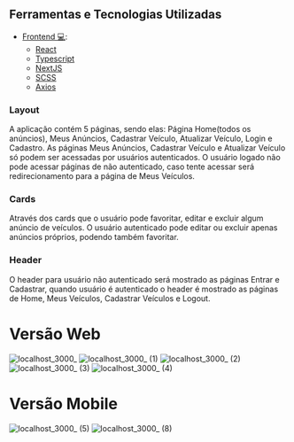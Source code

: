 ## Ferramentas e Tecnologias Utilizadas

- [Frontend 💻](./web):
  - [React](https://pt-br.reactjs.org/)
  - [Typescript](https://www.typescriptlang.org/)
  - [NextJS](https://nextjs.org/)
  - [SCSS](https://sass-lang.com/)
  - [Axios](https://axios-http.com/ptbr/docs/intro)

### Layout

A aplicação contém 5 páginas, sendo elas: Página Home(todos os anúncios), Meus Anúncios, Cadastrar Veículo, Atualizar Veículo, Login e Cadastro. As páginas Meus Anúncios, Cadastrar Veículo e Atualizar Veículo só podem ser acessadas por usuários autenticados. O usuário logado não pode acessar páginas de não autenticado, caso tente acessar será redirecionamento para a página de Meus Veículos.

### Cards

Através dos cards que o usuário pode favoritar, editar e excluir algum anúncio de veículos. O usuário autenticado pode editar ou excluir apenas anúncios próprios, podendo também favoritar.

### Header

O header para usuário não autenticado será mostrado as páginas Entrar e Cadastrar, quando usuário é autenticado o header é mostrado as páginas de Home, Meus Veículos, Cadastrar Veículos e Logout.

# Versão Web

![localhost_3000_](https://user-images.githubusercontent.com/43589505/178357155-05670669-a998-4445-b71d-39d6375fe2a8.png)
![localhost_3000_ (1)](https://user-images.githubusercontent.com/43589505/178357280-15eb97e5-854f-4aa5-915a-d773eefb9710.png)
![localhost_3000_ (2)](https://user-images.githubusercontent.com/43589505/178357295-56965a81-86ad-4171-912c-9665250a12cb.png)
![localhost_3000_ (3)](https://user-images.githubusercontent.com/43589505/178357655-13082f99-d53e-46a1-9f2d-1ba2b6f1315e.png)
![localhost_3000_ (4)](https://user-images.githubusercontent.com/43589505/178357663-0637fb17-d78e-4b41-9507-2f7de502c0f5.png)

# Versão Mobile

![localhost_3000_ (5)](https://user-images.githubusercontent.com/43589505/178358882-7a5a9469-3d6f-4dc2-ae7a-30909415302a.png)
![localhost_3000_ (8)](https://user-images.githubusercontent.com/43589505/178359409-36817314-8b01-4dd2-90fc-57637439d863.png)
